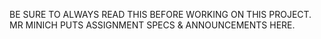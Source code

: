 BE SURE TO ALWAYS READ THIS BEFORE WORKING ON THIS PROJECT. MR MINICH PUTS ASSIGNMENT SPECS & ANNOUNCEMENTS HERE.





